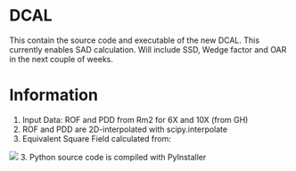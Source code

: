 # DCAL

This contain the source code and executable of the new DCAL. This currently enables SAD calculation. Will include SSD, Wedge factor and OAR in the next couple of weeks. 

# Information
1. Input Data: ROF and PDD from Rm2 for 6X and 10X (from GH)
2. ROF and PDD are 2D-interpolated with scipy.interpolate
2. Equivalent Square Field calculated from: 
<img src="https://render.githubusercontent.com/render/math?math=e^{i \pi} = -1">
3. Python source code is compiled with PyInstaller
